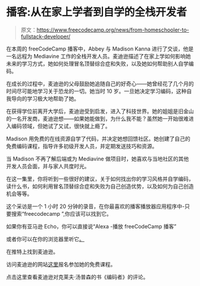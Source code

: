 # 播客:从在家上学者到自学的全栈开发者

> 原文：<https://www.freecodecamp.org/news/from-homeschooler-to-fullstack-developer/>

在本周的 freeCodeCamp 播客中，Abbey 与 Madison Kanna 进行了交谈，他是一名远程为 Mediavine 工作的全栈开发人员。麦迪逊描述了在家上学如何影响她未来的学习方式，她如何处理冒名顶替综合症和失败，以及她如何帮助别人自学编码。

在成长的过程中，麦迪逊的父母鼓励她追随自己的好奇心——她曾经花了几个月的时间尽可能地学习关于恐龙的一切。她当时 10 岁。一旦她决定学习编码，这种自我导向的学习极大地帮助了她。

在获得学位前离开大学后，麦迪逊受到启发，进入了科技世界。她的姐姐是旧金山的一名开发商，麦迪逊想——如果她能做到，为什么我不能？虽然她一开始很难进入编码领域，但她试了又试，很快就上瘾了。

Madison 用免费的在线资源自学了代码，并决定她想回馈社区。她创建了自己的免费编码课程，指导许多初级开发人员，并定期发送技巧和资源。

当 Madison 不再了解后端或为 Mediavine 做项目时，她喜欢与当地社区的其他开发人员会面，并与家人共度时光。

在这一集里，你将听到一些很好的建议，关于如何找出你的学习风格并自学编码，读什么书，如何利用冒名顶替综合症和失败为自己创造优势，以及如何为自己创造机会等等。

这个采访是一个 1 小时 20 分钟的录音，在你最喜欢的播客播放器应用程序中-只要搜索“freecodecamp ”,你应该可以找到它。

如果你有亚马逊 Echo，你可以直接说“Alexa -播放 freeCodeCamp 播客”

或者你可以在你的浏览器里听它[。](http://podcast.freecodecamp.org/ep-68-from-homeschooler-to-self-taught-full-stack-developer-0)

在推特上找到麦迪逊。

访问麦迪逊的网站[这里](https://madisonkanna.com/)报名参加她的免费课程。

点击这里查看麦迪逊对克莱夫·汤普森的书《编码者》的评论。